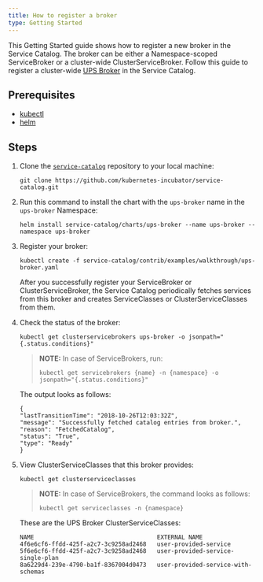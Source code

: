 ```yaml
---
title: How to register a broker
type: Getting Started
---
```


This Getting Started guide shows how to register a new broker in the Service Catalog. The broker can be either a Namespace-scoped ServiceBroker or a cluster-wide ClusterServiceBroker. Follow this guide to register a cluster-wide [UPS Broker](https://github.com/kubernetes-incubator/service-catalog/tree/master/charts/ups-broker) in the Service Catalog.

## Prerequisites

* [kubectl](https://kubernetes.io/docs/tasks/tools/install-kubectl/#install-kubectl)
* [helm](https://github.com/helm/helm#install)

## Steps

1. Clone the [`service-catalog`](https://github.com/kubernetes-incubator/service-catalog) repository to your local machine:
    ```
    git clone https://github.com/kubernetes-incubator/service-catalog.git
    ```

2.  Run this command to install the chart with the `ups-broker` name in the `ups-broker` Namespace:
      ```
     helm install service-catalog/charts/ups-broker --name ups-broker --namespace ups-broker
     ```

3. Register your broker:
     ```
    kubectl create -f service-catalog/contrib/examples/walkthrough/ups-broker.yaml
    ```
     After you successfully register your ServiceBroker or ClusterServiceBroker, the Service Catalog periodically fetches services from this broker and creates ServiceClasses or ClusterServiceClasses from them.

4. Check the status of the broker:
     ```
    kubectl get clusterservicebrokers ups-broker -o jsonpath="{.status.conditions}"
    ```
     >**NOTE:** In case of ServiceBrokers, run:
     >```
     >kubectl get servicebrokers {name} -n {namespace} -o jsonpath="{.status.conditions}"
     >```

    The output looks as follows:
      ```
    {
    "lastTransitionTime": "2018-10-26T12:03:32Z",
    "message": "Successfully fetched catalog entries from broker.",
    "reason": "FetchedCatalog",
    "status": "True",
    "type": "Ready"
    }
     ```

5. View ClusterServiceClasses that this broker provides:
     ```
    kubectl get clusterserviceclasses
      ```
      >**NOTE:** In case of ServiceBrokers, the command looks as follows:
      >
     >```
     >kubectl get serviceclasses -n {namespace}
      >```

     These are the UPS Broker ClusterServiceClasses:
     ```
    NAME                                   EXTERNAL NAME
     4f6e6cf6-ffdd-425f-a2c7-3c9258ad2468   user-provided-service
     5f6e6cf6-ffdd-425f-a2c7-3c9258ad2468   user-provided-service-single-plan
    8a6229d4-239e-4790-ba1f-8367004d0473   user-provided-service-with-schemas
     ```
